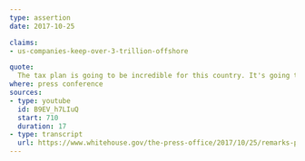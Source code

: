 ```yaml
---
type: assertion
date: 2017-10-25

claims:
- us-companies-keep-over-3-trillion-offshore

quote:
  The tax plan is going to be incredible for this country. It's going to bring back jobs, it's going to cut taxes tremendously. We're going to bring back $4 trillion, I think at least from overseas. That money is going to be put back to work in our country instead of other countries.
where: press conference
sources:
- type: youtube
  id: B9EV_h7LIuQ
  start: 710
  duration: 17
- type: transcript
  url: https://www.whitehouse.gov/the-press-office/2017/10/25/remarks-president-trump-marine-one-departure
---
```

